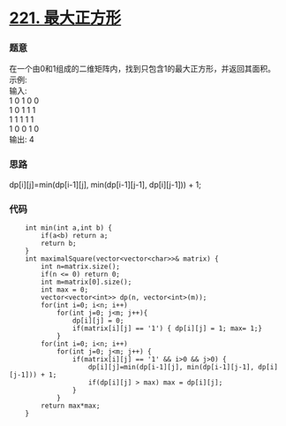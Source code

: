 # [221. 最大正方形](https://leetcode-cn.com/problems/maximal-square/)

### 题意
在一个由0和1组成的二维矩阵内，找到只包含1的最大正方形，并返回其面积。  
示例:    
输入:   
1 0 1 0 0  
1 0 1 1 1  
1 1 1 1 1  
1 0 0 1 0    
输出: 4

### 思路
dp[i][j]=min(dp[i-1][j], min(dp[i-1][j-1], dp[i][j-1])) + 1;

### 代码
```cgo
    int min(int a,int b) {
        if(a<b) return a;
        return b;
    }
    int maximalSquare(vector<vector<char>>& matrix) {
        int n=matrix.size();
        if(n <= 0) return 0;
        int m=matrix[0].size();
        int max = 0;
        vector<vector<int>> dp(n, vector<int>(m));
        for(int i=0; i<n; i++)
            for(int j=0; j<m; j++){
                dp[i][j] = 0;
                if(matrix[i][j] == '1') { dp[i][j] = 1; max= 1;}
            }
        for(int i=0; i<n; i++)
            for(int j=0; j<m; j++) {
                if(matrix[i][j] == '1' && i>0 && j>0) {
                    dp[i][j]=min(dp[i-1][j], min(dp[i-1][j-1], dp[i][j-1])) + 1;
                    if(dp[i][j] > max) max = dp[i][j]; 
                }
            }
        return max*max;
    }
```
